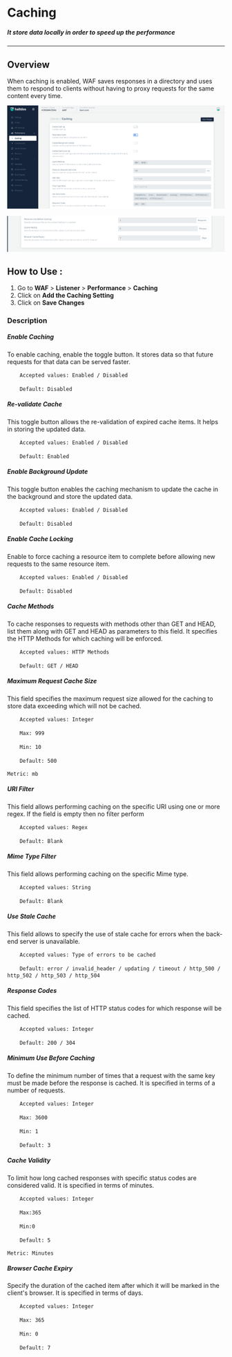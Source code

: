 # Caching
##### It store data locally in order to speed up the performance
---

## Overview
When caching is enabled, WAF saves responses in a directory and uses them to respond to clients without having to proxy requests for the same content every time.

![Caching](/img/waf/v7/docs/performance_caching.png)
  
![caching](/img/waf/v7/docs/prformance_caching1.png)  

## How to Use :

1. Go to **WAF** > **Listener** > **Performance** > **Caching**
2. Click on **Add the Caching Setting**
3. Click on **Save Changes**

### Description 

##### **Enable Caching**

To enable caching, enable the toggle button. It stores data so that future requests for that data can be served faster.

```
    Accepted values: Enabled / Disabled

    Default: Disabled
```


##### **Re-validate Cache**

This toggle button allows the re-validation of expired cache items. It helps in storing the updated data.

```
    Accepted values: Enabled / Disabled

    Default: Enabled
```


##### **Enable Background Update**

This toggle button enables the caching mechanism to update the cache in the background and store the updated data.

```
    Accepted values: Enabled / Disabled

    Default: Disabled
```


##### **Enable Cache Locking**

Enable to force caching a resource item to complete before allowing new requests to the same resource item.

```
    Accepted values: Enabled / Disabled

    Default: Disabled
```


##### **Cache Methods**

To cache responses to requests with methods other than GET and HEAD, list them along with GET and HEAD as parameters to this field. It specifies the HTTP Methods for which caching will be enforced.

```
    Accepted values: HTTP Methods

    Default: GET / HEAD
```


##### **Maximum Request Cache Size**

This field specifies the maximum request size allowed for the caching to store data exceeding which will not be cached.

```
    Accepted values: Integer    

    Max: 999

    Min: 10

    Default: 500
```


    Metric: mb

##### **URI Filter**

This field allows performing caching on the specific URI using one or more regex. If the field is empty then no filter perform

```
    Accepted values: Regex  

    Default: Blank 
```


##### **Mime Type Filter**

This field allows performing caching on the specific Mime type.

```
    Accepted values: String

    Default: Blank
```


##### **Use Stale Cache**

This field allows to specify the use of stale cache for errors when the back-end server is unavailable.

```
    Accepted values: Type of errors to be cached    

    Default: error / invalid_header / updating / timeout / http_500 / http_502 / http_503 / http_504 
```


##### **Response Codes**

This field specifies the list of HTTP status codes for which response will be cached. 

```
    Accepted values: Integer    

    Default: 200 / 304
```


##### **Minimum Use Before Caching**

To define the minimum number of times that a request with the same key must be made before the response is cached. It is specified in terms of a number of requests.

```
    Accepted values: Integer

    Max: 3600

    Min: 1

    Default: 3
```


##### **Cache Validity**

To limit how long cached responses with specific status codes are considered valid. It is specified in terms of minutes.

```
    Accepted values: Integer    

    Max:365

    Min:0

    Default: 5
```


    Metric: Minutes

##### **Browser Cache Expiry**

Specify the duration of the cached item after which it will be marked in the client's browser. It is specified in terms of days.

```
    Accepted values: Integer

    Max: 365

    Min: 0

    Default: 7
```

